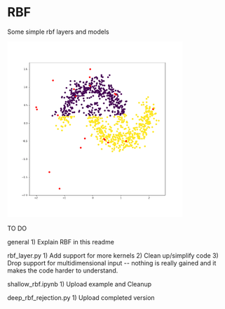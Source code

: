 # RBF
Some simple rbf layers and models



<!-- ![](rbf_centers.gif) -->

<img src="rbf_centers.gif" width="400">




TO DO

general
	1) Explain RBF in this readme

rbf_layer.py
	1) Add support for more kernels
	2) Clean up/simplify code
	3) Drop support for multidimensional input -- nothing is really gained and it makes the code harder to understand.

shallow_rbf.ipynb
	1) Upload example and Cleanup

deep_rbf_rejection.py
	1) Upload completed version

